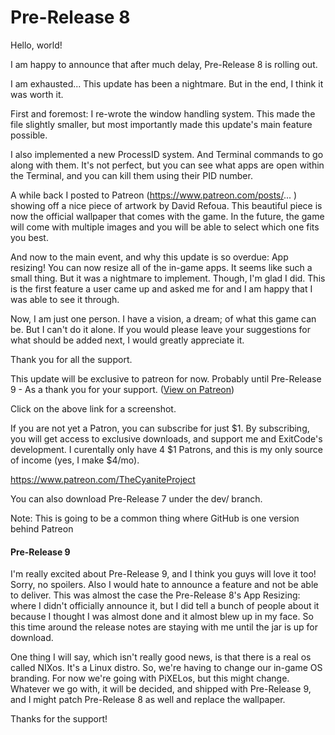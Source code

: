 # Pre-Release 8
Hello, world!

I am happy to announce that after much delay, Pre-Release 8 is rolling out.

I am exhausted... This update has been a nightmare. But in the end, I think it was worth it.

First and foremost: I re-wrote the window handling system. This made the file slightly smaller, but most importantly made this update's main feature possible.

I also implemented a new ProcessID system. And Terminal commands to go along with them. It's not perfect, but you can see what apps are open within the Terminal, and you can kill them using their PID number.

A while back I posted to Patreon (https://www.patreon.com/posts/... ) showing off a nice piece of artwork by David Refoua. This beautiful piece is now the official wallpaper that comes with the game. In the future, the game will come with multiple images and you will be able to select which one fits you best.

And now to the main event, and why this update is so overdue: App resizing! You can now resize all of the in-game apps. It seems like such a small thing. But it was a nightmare to implement. Though, I'm glad I did. This is the first feature a user came up and asked me for and I am happy that I was able to see it through.

Now, I am just one person. I have a vision, a dream; of what this game can be. But I can't do it alone. If you would please leave your suggestions for what should be added next, I would greatly appreciate it.

Thank you for all the support.

This update will be exclusive to patreon for now. Probably until Pre-Release 9 - As a thank you for your support.
([View on Patreon](https://www.patreon.com/posts/pre-release-8-11354560))

Click on the above link for a screenshot.

If you are not yet a Patron, you can subscribe for just $1. By subscribing, you will get access to exclusive downloads, and support me and ExitCode's development. I curentally only have 4 $1 Patrons, and this is my only source of income (yes, I make $4/mo).

https://www.patreon.com/TheCyaniteProject

You can also download Pre-Release 7 under the dev/ branch.

Note:
This is going to be a common thing where GitHub is one version behind Patreon

#### Pre-Release 9
I'm really excited about Pre-Release 9, and I think you guys will love it too!
Sorry, no spoilers. Also I would hate to announce a feature and not be able to deliver. This was almost the case the Pre-Release 8's App Resizing: where I didn't officially announce it, but I did tell a bunch of people about it because I thought I was almost done and it almost blew up in my face. So this time around the release notes are staying with me until the jar is up for download.

One thing I will say, which isn't really good news, is that there is a real os called NIXos. It's a Linux distro. So, we're having to change our in-game OS branding. For now we're going with PiXELos, but this might change. Whatever we go with, it will be decided, and shipped with Pre-Release 9, and I might patch Pre-Release 8 as well and replace the wallpaper.

Thanks for the support!
